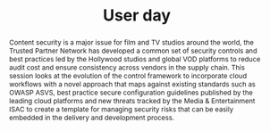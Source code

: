 ---
url: /user-day/2020/content-security-in-federated-media-cloud-workflows/
type: user-day
title: User day
name: Content security in federated media cloud workflows
speaker: Ben Schofield
image: /img/people/Ben_Schofield.jpg
affiliation: TPN
role: Product manager
linkedin: schofieldben
abstract: |
    Content security is a major issue for film and TV studios around the world, the Trusted Partner Network has developed a common set of security controls and best practices led by the Hollywood studios and global VOD platforms to reduce audit cost and ensure consistency across vendors in the supply chain. This session looks at the evolution of the control framework to incorporate cloud workflows with a novel approach that maps against existing standards such as OWASP ASVS,  best practice secure configuration guidelines published by the leading cloud platforms and new threats tracked by the Media & Entertainment ISAC to create a template for managing security risks that can be easily embedded in the delivery and development process.
bio: |
    Ben Schofield is a Digital Media Consultant focused on media logistics and metadata, and content security.

    He is currently implementing end-end media federated cloud workflows and is Product Lead for the Trusted Partner Network, the global, industry-wide film and television content protection initiative for the major studios. Ben is closely involved in the IMF standards workstreams at the DPP and unique IDs for content (EIDR)

    Ben ran the Red Bee Media team supporting the rapid growth of BBC iPlayer from launch and helped major broadcasters and studios set up efficient digital content distribution to new platforms.

    Other projects included restarting Project Dovetail VOD audience measurement for BARB, launching the BFI Player for the British Film Institute and technology due diligence buy/sell side for private equity in post production, ad distribution and fintech.
---